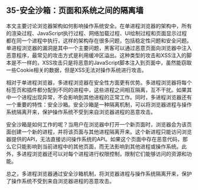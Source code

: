 ## 35-安全沙箱：页面和系统之间的隔离墙

本文主要讨论浏览器架构如何影响操作系统安全。在单进程浏览器的架构中，所有的渲染过程、JavaScript执行过程、网络加载过程、UI绘制过程和页面显示过程都在同一个进程中执行，这样的架构存在很多问题，包括稳定性问题和安全问题。单进程浏览器的漏洞是其中一个主要问题，黑客可以通过恶意页面向浏览器中注入恶意程序，最常见的攻击方式是利用缓冲区溢出。这种类型的攻击和XSS注入的脚本是不一样的，XSS攻击只是将恶意的JavaScript脚本注入到页面中，虽然能窃取一些Cookie相关的数据，但是XSS无法对操作系统进行攻击。

相对于单进程浏览器，多进程浏览器在安全性方面更有优势。多进程浏览器将每个标签页和插件都分配到不同的进程中，这些进程之间相互隔离，互不干扰。如果其中一个进程出现异常，不会影响到其他进程的正常工作。同时，多进程浏览器还有一个重要的特性：安全沙箱。安全沙箱是一种隔离机制，可以将浏览器进程与操作系统隔离开来，保护操作系统不受到来自浏览器进程的恶意攻击。

安全沙箱是如何工作的呢？当用户在浏览器中打开一个新页面时，浏览器会为该页面创建一个新的进程，并将该页面与其他进程隔离开来。这个新进程只能访问浏览器提供的API，无法直接访问操作系统的API。如果这个页面中存在恶意代码，那么它只能影响到当前进程中的其他页面，而无法影响到其他进程或操作系统。此外，多进程浏览器还可以对每个进程进行权限控制，限制它们能够访问的资源和功能。

总之，多进程浏览器通过安全沙箱机制，将浏览器进程与操作系统隔离开来，保护了操作系统不受到来自浏览器进程的恶意攻击。